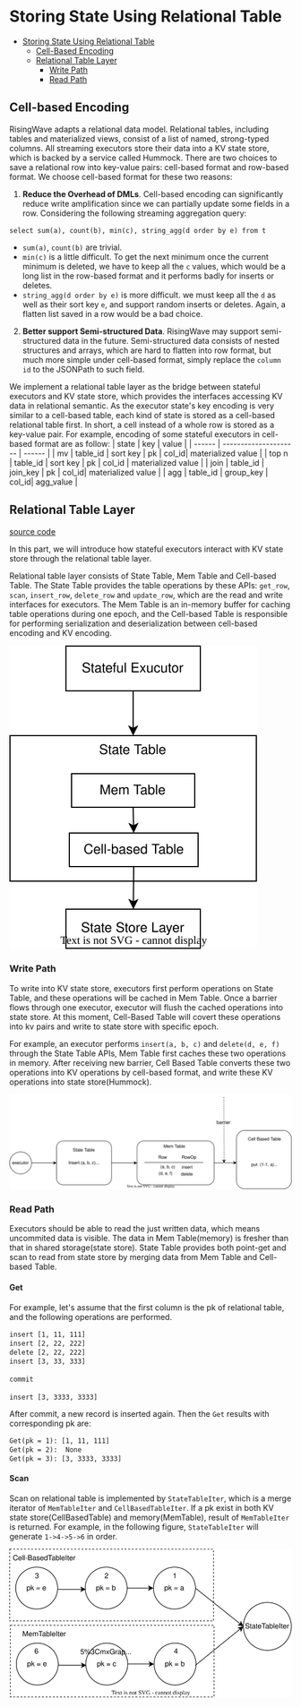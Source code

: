 # Storing State Using Relational Table

- [Storing State Using Relational Table](#an-overview-of-relational-table)
  - [Cell-Based Encoding](#cell-based-encoding)
  - [Relational Table Layer](#Relational-table)
    - [Write Path](#relational-table-write-path)
    - [Read Path](#relational-table-read-path)

    

<!-- Created by https://github.com/ekalinin/github-markdown-toc -->

## Cell-based Encoding

RisingWave adapts a relational data model. Relational tables, including tables and materialized views, consist of a list of named, strong-typed columns. All streaming executors store their data into a KV state store, which is backed by a service called Hummock. There are two choices to save a relational row into key-value pairs: cell-based format and row-based format. We choose cell-based format for these two reasons:

1. **Reduce the Overhead of DMLs**.
Cell-based encoding can significantly reduce write amplification since we can partially update some fields in a row. Considering the following streaming aggregation query: 
```
select sum(a), count(b), min(c), string_agg(d order by e) from t
```
- `sum(a)`, `count(b)` are trivial.
- `min(c)` is a little difficult. To get the next minimum once the current minimum is deleted, we have to keep all the `c` values, which would be a long list in the row-based format and it performs badly for inserts or deletes.
- `string_agg(d order by e)` is more difficult. we must keep all the `d` as well as their sort key `e`, and support random inserts or deletes. Again, a flatten list saved in a row would be a bad choice.


2. **Better support Semi-structured Data**. RisingWave may support semi-structured data in the future. Semi-structured data consists of nested structures and arrays, which are hard to flatten into row format, but much more simple under cell-based format, simply replace the `column id` to the JSONPath to such field.

We implement a relational table layer as the bridge between stateful executors and KV state store, which provides the interfaces accessing KV data in relational semantic. As the executor state's key encoding is very similar to a cell-based table, each kind of state is stored as a cell-based relational table first. In short, a cell instead of a whole row is stored as a key-value pair. For example, encoding of some stateful executors in cell-based format are as follow:
| state | key | value |
| ------ | --------------------- | ------ |
| mv     | table_id \| sort key \| pk \| col_id| materialized value |
| top n | table_id \| sort key \| pk \| col_id | materialized value |
| join     | table_id \| join_key \| pk \| col_id| materialized value |
| agg | table_id \| group_key \| col_id| agg_value |
## Relational Table Layer
[source code](https://github.com/singularity-data/risingwave/blob/main/src/storage/src/table/state_table.rs)

In this part, we will introduce how stateful executors interact with KV state store through the relational table layer.

Relational table layer consists of State Table, Mem Table and Cell-based Table. The State Table provides the table operations by these APIs: `get_row`, `scan`, `insert_row`, `delete_row` and `update_row`, which are the read and write interfaces for executors. The Mem Table is an in-memory buffer for caching table operations during one epoch, and the Cell-based Table is responsible for performing serialization and deserialization between cell-based encoding and KV encoding.


![Overview of Relational Table](images/relational-table-layer/relational-table-01.svg)
### Write Path
To write into KV state store, executors first perform operations on State Table, and these operations will be cached in Mem Table. Once a barrier flows through one executor, executor will flush the cached operations into state store. At this moment, Cell-Based Table will covert these operations into kv pairs and write to state store with specific epoch. 

For example, an executor performs `insert(a, b, c)` and `delete(d, e, f)` through the State Table APIs, Mem Table first caches these two operations in memory. After receiving new barrier, Cell Based Table converts these two operations into KV operations by cell-based format, and write these KV operations into state store(Hummock).

![write example](images/relational-table-layer/relational-table-03.svg)
### Read Path
Executors should be able to read the just written data, which means uncommited data is visible. The data in Mem Table(memory) is fresher than that in shared storage(state store). State Table provides both point-get and scan to read from state store by merging data from Mem Table and Cell-based Table. 
#### Get
For example, let's assume that the first column is the pk of relational table, and the following operations are performed.
```
insert [1, 11, 111]
insert [2, 22, 222]
delete [2, 22, 222]
insert [3, 33, 333]

commit

insert [3, 3333, 3333]
```

After commit, a new record is inserted again. Then the `Get` results with corresponding pk are:
```
Get(pk = 1): [1, 11, 111]
Get(pk = 2):  None
Get(pk = 3): [3, 3333, 3333]
```

#### Scan
Scan on relational table is implemented by `StateTableIter`, which is a merge iterator of `MemTableIter` and `CellBasedTableIter`. If a pk exist in both KV state store(CellBasedTable) and memory(MemTable), result of `MemTableIter` is returned. For example, in the  following figure, `StateTableIter` will generate `1->4->5->6` in order.

![Scan example](images/relational-table-layer/relational-table-02.svg)